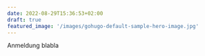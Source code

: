 ```yaml
---
date: 2022-08-29T15:36:53+02:00
draft: true
featured_image: '/images/gohugo-default-sample-hero-image.jpg'
---
```


Anmeldung blabla


